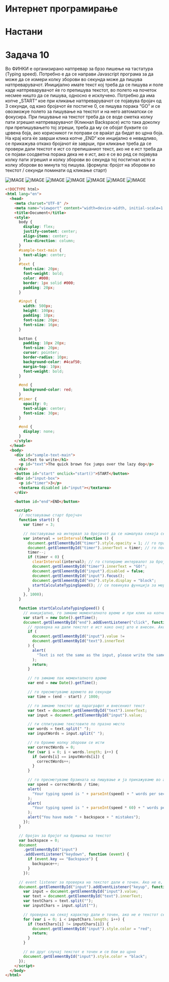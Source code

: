 # Интернет програмирање

# Настани

# Задача 10

Во ФИНКИ е организирано натпревар за брзо пишење на тастатура (Typing speed). Потребно е да се направи Javascript програма за да може да се измери колку зборови во секунда може да пишува натпреварувачот. Иницијално имате текст кој треба да се пишува и поле каде натпреварувачот ќе го препишува текстот, во полето на почеток несмее ништо да се пишува, односно е исклучено. Потребно да има копче „START“ кое при кликање натпреварувачот се појавува бројач од 3 секунди, од како бројачот ќе постигне 0, се пишува порака “GO” и се овозможуе полето за пишување на текстот и на него автоматски се фокусира. При пишување на текстот треба да се воде сметка колку пати згрешил натпреварувачот (Кликнал Backspace) исто така доколку при препишувањето тој згреши, треба да му се обојат буквите со црвена боја, ако корисникот ги поправи се враќат да бидат во црна боја. На крај кога ќе заврши клика копче „END“ кое инцијално е невидливо, се прикажува откако бројачот ќе заврши, при кликање треба да се провери дали текстот е ист со препишаниот текст, ако не е ист треба да се појави соодветна порака дека не е ист, ако е се во ред се појавува колку пати згрешил и колку зборови во секунда тој постигнал исто и колку зборови во минута тој пишува.
(формула: бројот на зборови во текстот / секунди поминати од кликање старт)


![IMAGE](images/1.png) ![IMAGE](images/2.png) ![IMAGE](images/3.png) ![IMAGE](images/4.png) ![IMAGE](images/5.png) ![IMAGE](images/6.png) ![IMAGE](images/7.png)

```html
<!DOCTYPE html>
<html lang="en">
  <head>
    <meta charset="UTF-8" />
    <meta name="viewport" content="width=device-width, initial-scale=1.0" />
    <title>Document</title>
    <style>
      body {
        display: flex;
        justify-content: center;
        align-items: center;
        flex-direction: column;
      }
      #sample-text-main {
        text-align: center;
      }
      #text {
        font-size: 20px;
        font-weight: bold;
        color: #000;
        border: 1px solid #000;
        padding: 20px;
      }

      #input {
        width: 500px;
        height: 100px;
        padding: 10px;
        font-size: 20px;
        font-size: 16px;
      }

      button {
        padding: 10px 20px;
        font-size: 20px;
        cursor: pointer;
        border-radius: 10px;
        background-color: #4caf50;
        margin-top: 10px;
        font-weight: bold;
      }

      #end {
        background-color: red;
      }
      #timer {
        opacity: 0;
        text-align: center;
        font-size: 30px;
      }

      #end {
        display: none;
      }
    </style>
  </head>
  <body>
    <div id="sample-text-main">
      <h1>Text to write</h1>
      <p id="text">The quick brown fox jumps over the lazy dog</p>
    </div>
    <button id="start" onclick="start()">START</button>
    <div id="input-box">
      <p id="timer">3</p>
      <textarea disabled id="input"></textarea>
    </div>

    <button id="end">END</button>

    <script>
      // поставување старт бројчач
      function start() {
        var timer = 3;

        // поставување на интервал за бројачот да се намалува секоја секунда
        var interval = setInterval(function () {
          document.getElementById("timer").style.opacity = 1; // го правиме видлив бројачот
          document.getElementById("timer").innerText = timer; // го поставуваме тексот на бројачот
          timer--;
          if (timer < 0) {
            clearInterval(interval); // го стопираме интервалот за бројачот и овозможуваме на корисникот да внесува текст
            document.getElementById("timer").innerText = "GO!";
            document.getElementById("input").disabled = false;
            document.getElementById("input").focus();
            document.getElementById("end").style.display = "block";
            startCalculateTypingSpeed(); // се повикува функција за мерење на брзина на пишување
          }
        }, 1000);
      }

      function startCalculateTypingSpeed() {
        // иницијално, го зимаме моменталното време и при клик на копчето за крај, го зимаме пак моменталното време и го споредуваме со претходното
        var start = new Date().getTime();
        document.getElementById("end").addEventListener("click", function () {
          // проверка на дали текстот е ист како оној што е внесен. Ако не е, се прикажува алерт порака и се прекинува функцијата
          if (
            document.getElementById("input").value !=
            document.getElementById("text").innerText
          ) {
            alert(
              "Text is not the same as the input, please write the same text as the one above"
            );
            return;
          }

          // го зимаме пак моменталното време
          var end = new Date().getTime();

          // го пресметуваме времето во секунди
          var time = (end - start) / 1000;

          // го зимаме текстот од параграфот и внесениот текст
          var text = document.getElementById("text").innerText;
          var input = document.getElementById("input").value;

          // ги сплитуваме текстовите по празно место
          var words = text.split(" ");
          var inputWords = input.split(" ");

          // го броиме колку зборови се исти
          var correctWords = 0;
          for (var i = 0; i < words.length; i++) {
            if (words[i] == inputWords[i]) {
              correctWords++;
            }
          }

          // го пресметуваме брзината на пишување и ја прикажуваме во алерт. Исто и бројот на грешки
          var speed = correctWords / time;
          alert(
            "Your typing speed is " + parseInt(speed) + " words per second"
          );
          alert(
            "Your typing speed is " + parseInt(speed * 60) + " words per minute"
          );
          alert("You have made " + backspace + " mistakes");
        });
      }

      // бројач за бројот на бришења на текстот
      var backspace = 0;
      document
        .getElementById("input")
        .addEventListener("keydown", function (event) {
          if (event.key == "Backspace") {
            backspace++;
          }
        });

      // еvent listener за проверка на текстот дали е точен. Ако не е, текстот се бои во црвено.
      document.getElementById("input").addEventListener("keyup", function () {
        var input = document.getElementById("input").value;
        var text = document.getElementById("text").innerText;
        var textChars = text.split("");
        var inputChars = input.split("");

        // проверка на секој карактер дали е точен, ако не е текстот се бои во црвено.
        for (var i = 0; i < inputChars.length; i++) {
          if (textChars[i] != inputChars[i]) {
            document.getElementById("input").style.color = "red";
            return;
          }
        }

        // во друг случај текстот е точен и се бои во црно
        document.getElementById("input").style.color = "black";
      });
    </script>
  </body>
</html>
```
